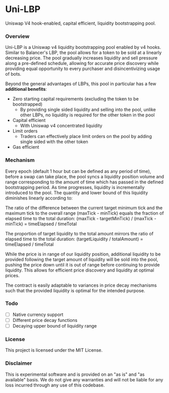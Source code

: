# Uni-LBP

Uniswap V4 hook-enabled, capital efficient, liquidity bootstrapping pool.

### Overview

Uni-LBP is a Uniswap v4 liquidity bootstrapping pool enabled by v4 hooks. Similar to Balancer's LBP, the pool allows for a token to be sold at a linearly decreasing price. The pool gradually increases liquidity and sell pressure along a pre-defined schedule, allowing for accurate price discovery while providing equal opportunity to every purchaser and disincentivizing usage of bots.

Beyond the general advantages of LBPs, this pool in particular has a few **additional benefits**:

- Zero starting capital requirements (excluding the token to be bootstrapped)
    - By providing single sided liquidity and selling into the pool, unlike other LBPs, no liquidity is required for the other token in the pool
- Capital efficient
    - With Uniswap v4 concentrated liquidity
- Limit orders
    - Traders can effectively place limit orders on the pool by adding single sided with the other token
- Gas efficient

### Mechanism

Every epoch (default 1 hour but can be defined as any period of time), before a swap can take place, the pool syncs a liquidity position volume and range corresponding to the amount of time which has passed in the defined bootstrapping period. As time progresses, liquidity is incrementally introduced to the pool. The quantity and lower bound of this liquidity diminishes linearly according to:

The ratio of the difference between the current target minimum tick and the maximum tick to the overall range (maxTick - minTick) equals the fraction of elapsed time to the total duration:
(maxTick - targetMinTick) / (maxTick - minTick) = timeElapsed / timeTotal

The proportion of target liquidity to the total amount mirrors the ratio of elapsed time to the total duration:
(targetLiquidity / totalAmount) = timeElapsed / timeTotal

While the price is in range of our liquidity position, additional liquidity to be provided following the target amount of liquidity will be sold into the pool, pushing the price down until it is out of range before continuing to provide liquidity. This allows for efficient price discovery and liquidity at optimal prices.

The contract is easily adaptable to variances in price decay mechanisms such that the provided liquidity is optimal for the intended purpose.

### Todo

- [ ] Native currency support
- [ ] Different price decay functions
- [ ] Decaying upper bound of liquidity range

### License

This project is licensed under the MIT License.

### Disclaimer

This is experimental software and is provided on an "as is" and "as available" basis. We do not give any warranties and will not be liable for any loss incurred through any use of this codebase.